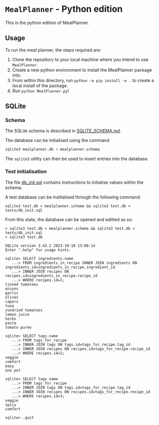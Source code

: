 # `MealPlanner` - Python edition

This is the python edition of MealPlanner. 

## Usage

To run the meal planner, the steps required are:

1) Clone the repository to your local machine where you intend to use `MealPlanner`.
2) Create a new python environment to install the MealPlanner package into.
3) From within this directory, run `python -m pip install -e .` to create a local install of the package.
4) Run `python MealPlanner.py`!


## SQLite

### Schema

The SQLite schema is described in [SQLITE_SCHEMA.md](./SQLITE_SCHEMA.md).

The database can be initialised using the command
```bash
sqlite3 mealplanner.db < mealplanner.schema
```

The `sqlite3` utility can then be used to insert entries into the database.

### Test initialisation

The file [db_init.sql](./tests/db_init.sql) contains instructions to initialise values within the schema.

A test database can be insitialised through the following command:
```
sqlite3 test.db < mealplanner.schema && sqlite3 test.db < tests/db_init.sql
```

From this state, the database can be opened and editted as so:
```
> sqlite3 test.db < mealplanner.schema && sqlite3 test.db < tests/db_init.sql
> sqlite3 test.db

SQLite version 3.43.2 2023-10-10 13:08:14
Enter ".help" for usage hints.

sqlite> SELECT ingredients.name
   ...> FROM ingredients_in_recipe INNER JOIN ingredients ON ingredients.id=ingredients_in_recipe.ingredient_id
   ...> INNER JOIN recipes ON recipes.id=ingredients_in_recipe.recipe_id
   ...> WHERE recipes.id=1;
tinned tomatoes
onions
garlic
olives
capers
tuna
sundried tomatoes
lemon juice
herbs
pasta
tomato puree

sqlite> SELECT tags.name
   ...> FROM tags_for_recipe
   ...> INNER JOIN tags ON tags.id=tags_for_recipe.tag_id
   ...> INNER JOIN recipes ON recipes.id=tags_for_recipe.recipe_id
   ...> WHERE recipes.id=2;
veggie
comfort
easy
one pot

sqlite> SELECT tags.name
   ...> FROM tags_for_recipe
   ...> INNER JOIN tags ON tags.id=tags_for_recipe.tag_id
   ...> INNER JOIN recipes ON recipes.id=tags_for_recipe.recipe_id
   ...> WHERE recipes.id=3;
veggie
spicy
comfort

sqlite> .quit
```
